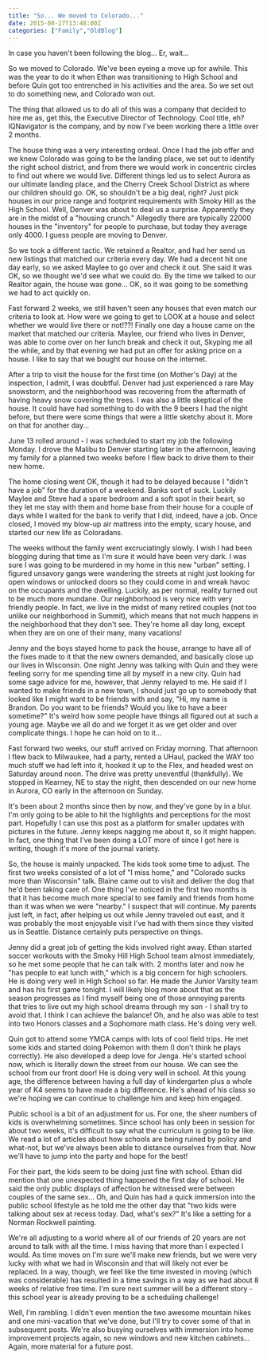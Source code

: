 ```yaml
---
title: "So... We moved to Colorado..."
date: 2015-08-27T13:48:00Z
categories: ["Family","OldBlog"]
---
```


In case you haven't been following the blog... Er, wait...

So we moved to Colorado. We've been eyeing a move up for awhile. This was the year to do it when Ethan was transitioning to High School and before Quin got too entrenched in his activities and the area. So we set out to do something new, and Colorado won out.

The thing that allowed us to do all of this was a company that decided to hire me as, get this, the Executive Director of Technology. Cool title, eh? IQNavigator is the company, and by now I've been working there a little over 2 months.

The house thing was a very interesting ordeal. Once I had the job offer and we knew Colorado was going to be the landing place, we set out to identify the right school district, and from there we would work in concentric circles to find out where we would live. Different things led us to select Aurora as our ultimate landing place, and the Cherry Creek School District as where our children should go. OK, so shouldn't be a big deal, right? Just pick houses in our price range and footprint requirements with Smoky Hill as the High School. Well, Denver was about to deal us a surprise. Apparently they are in the midst of a "housing crunch." Allegedly there are typically 22000 houses in the "inventory" for people to purchase, but today they average only 4000. I guess people are moving to Denver.

So we took a different tactic. We retained a Realtor, and had her send us new listings that matched our criteria every day. We had a decent hit one day early, so we asked Maylee to go over and check it out. She said it was OK, so we thought we'd see what we could do. By the time we talked to our Realtor again, the house was gone... OK, so it was going to be something we had to act quickly on.

Fast forward 2 weeks, we still haven't seen any houses that even match our criteria to look at. How were we going to get to LOOK at a house and select whether we would live there or not!??! Finally one day a house came on the market that matched our criteria. Maylee, our friend who lives in Denver, was able to come over on her lunch break and check it out, Skyping me all the while, and by that evening we had put an offer for asking price on a house. I like to say that we bought our house on the internet.

After a trip to visit the house for the first time (on Mother's Day) at the inspection, I admit, I was doubtful. Denver had just experienced a rare May snowstorm, and the neighborhood was recovering from the aftermath of having heavy snow covering the trees. I was also a little skeptical of the house. It could have had something to do with the 9 beers I had the night before, but there were some things that were a little sketchy about it. More on that for another day...

June 13 rolled around - I was scheduled to start my job the following Monday. I drove the Malibu to Denver starting later in the afternoon, leaving my family for a planned two weeks before I flew back to drive them to their new home.

The home closing went OK, though it had to be delayed because I "didn't have a job" for the duration of a weekend. Banks sort of suck. Luckily Maylee and Steve had a spare bedroom and a soft spot in their heart, so they let me stay with them and home base from their house for a couple of days while I waited for the bank to verify that I did, indeed, have a job. Once closed, I moved my blow-up air mattress into the empty, scary house, and started our new life as Coloradans.

The weeks without the family went excruciatingly slowly. I wish I had been blogging during that time as I'm sure it would have been very dark. I was sure I was going to be murdered in my home in this new "urban" setting. I figured unsavory gangs were wandering the streets at night just looking for open windows or unlocked doors so they could come in and wreak havoc on the occupants and the dwelling. Luckily, as per normal, reality turned out to be much more mundane. Our neighborhood is very nice with very friendly people. In fact, we live in the midst of many retired couples (not too unlike our neighborhood in Summit), which means that not much happens in the neighborhood that they don't see. They're home all day long, except when they are on one of their many, many vacations!

Jenny and the boys stayed home to pack the house, arrange to have all of the fixes made to it that the new owners demanded, and basically close up our lives in Wisconsin. One night Jenny was talking with Quin and they were feeling sorry for me spending time all by myself in a new city. Quin had some sage advice for me, however, that Jenny relayed to me. He said if I wanted to make friends in a new town, I should just go up to somebody that looked like I might want to be friends with and say, "Hi, my name is Brandon. Do you want to be friends? Would you like to have a beer sometime?" It's weird how some people have things all figured out at such a young age. Maybe we all do and we forget it as we get older and over complicate things. I hope he can hold on to it...

Fast forward two weeks, our stuff arrived on Friday morning. That afternoon I flew back to Milwaukee, had a party, rented a UHaul, packed the WAY too much stuff we had left into it, hooked it up to the Flex, and headed west on Saturday around noon. The drive was pretty uneventful (thankfully). We stopped in Kearney, NE to stay the night, then descended on our new home in Aurora, CO early in the afternoon on Sunday.

It's been about 2 months since then by now, and they've gone by in a blur. I'm only going to be able to hit the highlights and perceptions for the most part. Hopefully I can use this post as a platform for smaller updates with pictures in the future. Jenny keeps nagging me about it, so it might happen. In fact, one thing that I've been doing a LOT more of since I got here is writing, though it's more of the journal variety.

So, the house is mainly unpacked. The kids took some time to adjust. The first two weeks consisted of a lot of "I miss home," and "Colorado sucks more than Wisconsin" talk. Blaine came out to visit and deliver the dog that he'd been taking care of. One thing I've noticed in the first two months is that it has become much more special to see family and friends from home than it was when we were "nearby." I suspect that will continue. My parents just left, in fact, after helping us out while Jenny traveled out east, and it was probably the most enjoyable visit I've had with them since they visited us in Seattle. Distance certainly puts perspective on things.

Jenny did a great job of getting the kids involved right away. Ethan started soccer workouts with the Smoky Hill High School team almost immediately, so he met some people that he can talk with. 2 months later and now he "has people to eat lunch with," which is a big concern for high schoolers. He is doing very well in High School so far. He made the Junior Varsity team and has his first game tonight. I will likely blog more about that as the season progresses as I find myself being one of those annoying parents that tries to live out my high school dreams through my son - I shall try to avoid that. I think I can achieve the balance! Oh, and he also was able to test into two Honors classes and a Sophomore math class. He's doing very well.

Quin got to attend some YMCA camps with lots of cool field trips. He met some kids and started doing Pokemon with them (I don't think he plays correctly). He also developed a deep love for Jenga. He's started school now, which is literally down the street from our house. We can see the school from our front door! He is doing very well in school. At this young age, the difference between having a full day of kindergarten plus a whole year of K4 seems to have made a big difference. He's ahead of his class so we're hoping we can continue to challenge him and keep him engaged.

Public school is a bit of an adjustment for us. For one, the sheer numbers of kids is overwhelming sometimes. Since school has only been in session for about two weeks, it's difficult to say what the curriculum is going to be like. We read a lot of articles about how schools are being ruined by policy and what-not, but we've always been able to distance ourselves from that. Now we'll have to jump into the party and hope for the best!

For their part, the kids seem to be doing just fine with school. Ethan did mention that one unexpected thing happened the first day of school. He said the only public displays of affection he witnessed were between couples of the same sex... Oh, and Quin has had a quick immersion into the public school lifestyle as he told me the other day that "two kids were talking about sex at recess today. Dad, what's sex?" It's like a setting for a Norman Rockwell painting.

We're all adjusting to a world where all of our friends of 20 years are not around to talk with all the time. I miss having that more than I expected I would. As time moves on I'm sure we'll make new friends, but we were very lucky with what we had in Wisconsin and that will likely not ever be replaced. In a way, though, we feel like the time invested in moving (which was considerable) has resulted in a time savings in a way as we had about 8 weeks of relative free time. I'm sure next summer will be a different story - this school year is already proving to be a scheduling challenge!

Well, I'm rambling. I didn't even mention the two awesome mountain hikes and one mini-vacation that we've done, but I'll try to cover some of that in subsequent posts. We're also busying ourselves with immersion into home improvement projects again, so new windows and new kitchen cabinets... Again, more material for a future post.
